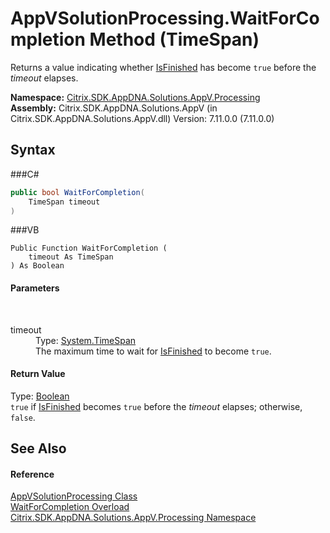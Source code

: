 # AppVSolutionProcessing.WaitForCompletion Method (TimeSpan)
 

Returns a value indicating whether <a href="P_Citrix_SDK_AppDNA_Solutions_AppV_Processing_AppVSolutionProcessing_IsFinished">IsFinished</a> has become `true` before the *timeout* elapses.

**Namespace:**&nbsp;<a href="N_Citrix_SDK_AppDNA_Solutions_AppV_Processing">Citrix.SDK.AppDNA.Solutions.AppV.Processing</a><br />**Assembly:**&nbsp;Citrix.SDK.AppDNA.Solutions.AppV (in Citrix.SDK.AppDNA.Solutions.AppV.dll) Version: 7.11.0.0 (7.11.0.0)

## Syntax

###C#
```csharp
public bool WaitForCompletion(
	TimeSpan timeout
)
```

###VB
```vbnet
Public Function WaitForCompletion ( 
	timeout As TimeSpan
) As Boolean
```


#### Parameters
&nbsp;<dl><dt>timeout</dt><dd>Type: <a href="http://msdn2.microsoft.com/en-us/library/269ew577" target="_blank">System.TimeSpan</a><br />The maximum time to wait for <a href="P_Citrix_SDK_AppDNA_Solutions_AppV_Processing_AppVSolutionProcessing_IsFinished">IsFinished</a> to become `true`.</dd></dl>

#### Return Value
Type: <a href="http://msdn2.microsoft.com/en-us/library/a28wyd50" target="_blank">Boolean</a><br />`true` if <a href="P_Citrix_SDK_AppDNA_Solutions_AppV_Processing_AppVSolutionProcessing_IsFinished">IsFinished</a> becomes `true` before the *timeout* elapses; otherwise, `false`.

## See Also


#### Reference
<a href="T_Citrix_SDK_AppDNA_Solutions_AppV_Processing_AppVSolutionProcessing">AppVSolutionProcessing Class</a><br /><a href="Overload_Citrix_SDK_AppDNA_Solutions_AppV_Processing_AppVSolutionProcessing_WaitForCompletion">WaitForCompletion Overload</a><br /><a href="N_Citrix_SDK_AppDNA_Solutions_AppV_Processing">Citrix.SDK.AppDNA.Solutions.AppV.Processing Namespace</a><br />
